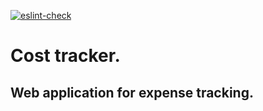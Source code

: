 [![eslint-check](https://github.com/zakharovdm/cost-tracker/actions/workflows/eslint.yml/badge.svg)](https://github.com/zakharovdm/cost-tracker/actions/workflows/eslint.yml)

# Cost tracker.

## Web application for expense tracking.